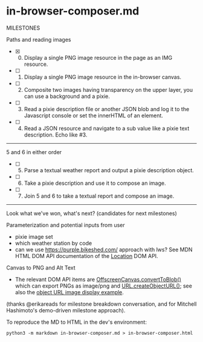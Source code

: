 # in-browser-composer.md

MILESTONES

Paths and reading images

- [x] 0. Display a single PNG image resource in the page as an IMG resource.
- [ ] 1. Display a single PNG image resource in the in-browser canvas.
- [ ] 2. Composite two images having transparency on the upper layer, you can use a background and a pixie.
- [ ] 3. Read a pixie description file or another JSON blob and log it to the Javascript console or set the innerHTML of an element.
- [ ] 4. Read a JSON resource and navigate to a sub value like a pixie text description. Echo like #3.

----

5 and 6 in either order

- [ ] 5. Parse a textual weather report and output a pixie description object.
- [ ] 6. Take a pixie description and use it to compose an image.
- [ ] 7. Join 5 and 6 to take a textual report and compose an image.

----

Look what we've won, what's next? (candidates for next milestones)

Parameterization and potential inputs from user
- pixie image set
- which weather station by code 
- can we use https://purple.bikeshed.com/ approach with lws? See MDN HTML DOM API documentation of the [Location](https://developer.mozilla.org/en-US/docs/Web/API/Location) DOM API.

Canvas to PNG and Alt Text
- The relevant DOM API items are [OffscreenCanvas.convertToBlob()](https://developer.mozilla.org/en-US/docs/Web/API/OffscreenCanvas/convertToBlob) which can export PNGs as image/png and [URL.createObjectURL()](https://developer.mozilla.org/en-US/docs/Web/API/URL/createObjectURL_static); see also the [object URL image display example](https://developer.mozilla.org/en-US/docs/Web/API/File_API/Using_files_from_web_applications#example_using_object_urls_to_display_images).

(thanks @erikareads for milestone breakdown conversation, and for Mitchell Hashimoto's demo-driven milestone approach).

To reproduce the MD to HTML in the dev's environment:
```
python3 -m markdown in-browser-composer.md > in-browser-composer.html
```
